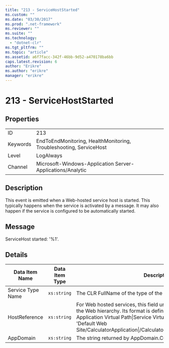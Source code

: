 ```yaml
---
title: "213 - ServiceHostStarted"
ms.custom: ""
ms.date: "03/30/2017"
ms.prod: ".net-framework"
ms.reviewer: ""
ms.suite: ""
ms.technology: 
  - "dotnet-clr"
ms.tgt_pltfrm: ""
ms.topic: "article"
ms.assetid: a6f7facc-342f-46bb-9d52-a470178ba6bb
caps.latest.revision: 6
author: "Erikre"
ms.author: "erikre"
manager: "erikre"
---
```

# 213 - ServiceHostStarted
## Properties  
  
|||  
|-|-|  
|ID|213|  
|Keywords|EndToEndMonitoring, HealthMonitoring, Troubleshooting, ServiceHost|  
|Level|LogAlways|  
|Channel|Microsoft-Windows-Application Server-Applications/Analytic|  
  
## Description  
 This event is emitted when a Web-hosted service host is started. This typically happens when the service is activated by a message. It may also happen if the service is configured to be automatically started.  
  
## Message  
 ServiceHost started: '%1'.  
  
## Details  
  
|Data Item Name|Data Item Type|Description|  
|--------------------|--------------------|-----------------|  
|Service Type Name|`xs:string`|The CLR FullName of the type of the service implementation.|  
|HostReference|`xs:string`|For Web hosted services, this field uniquely identifies the service in the Web hierarchy. Its format is defined as 'Web Site Name Application Virtual Path&#124;Service Virtual Path&#124;ServiceName'. Example: 'Default Web Site/CalculatorApplication&#124;/CalculatorService.svc&#124;CalculatorService'.|  
|AppDomain|`xs:string`|The string returned by AppDomain.CurrentDomain.FriendlyName.|
